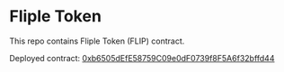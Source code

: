 Fliple Token
============

This repo contains Fliple Token (FLIP) contract.

Deployed contract: [0xb6505dEfE58759C09e0dF0739f8F5A6f32bffd44](https://blockscout.com/poa/core/tokens/0xb6505dEfE58759C09e0dF0739f8F5A6f32bffd44)